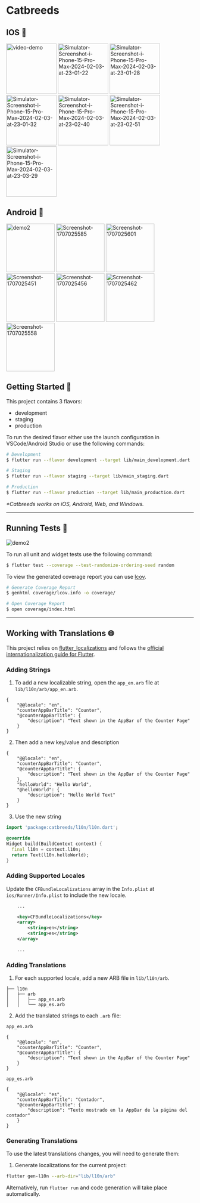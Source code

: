 # Catbreeds
## IOS 
<p float="left" >
<img src="https://i.ibb.co/r60Tdv6/video-demo.gif" alt="video-demo" border="0" width="135" />

<img src="https://i.ibb.co/bFjFnrL/Simulator-Screenshot-i-Phone-15-Pro-Max-2024-02-03-at-23-01-22.png" alt="Simulator-Screenshot-i-Phone-15-Pro-Max-2024-02-03-at-23-01-22" border="0" width="135" />
<img src="https://i.ibb.co/zFZWL6Y/Simulator-Screenshot-i-Phone-15-Pro-Max-2024-02-03-at-23-01-28.png" alt="Simulator-Screenshot-i-Phone-15-Pro-Max-2024-02-03-at-23-01-28" border="0" width="135" />
<img src="https://i.ibb.co/WDXRvKC/Simulator-Screenshot-i-Phone-15-Pro-Max-2024-02-03-at-23-01-32.png" alt="Simulator-Screenshot-i-Phone-15-Pro-Max-2024-02-03-at-23-01-32" border="0" width="135" />
<img src="https://i.ibb.co/vPn2cQJ/Simulator-Screenshot-i-Phone-15-Pro-Max-2024-02-03-at-23-02-40.png" alt="Simulator-Screenshot-i-Phone-15-Pro-Max-2024-02-03-at-23-02-40" border="0" width="135" />
<img src="https://i.ibb.co/vP6H7Dq/Simulator-Screenshot-i-Phone-15-Pro-Max-2024-02-03-at-23-02-51.png" alt="Simulator-Screenshot-i-Phone-15-Pro-Max-2024-02-03-at-23-02-51" border="0" width="135" />
<img src="https://i.ibb.co/0pNrbBS/Simulator-Screenshot-i-Phone-15-Pro-Max-2024-02-03-at-23-03-29.png" alt="Simulator-Screenshot-i-Phone-15-Pro-Max-2024-02-03-at-23-03-29" border="0" width="135" />
</p>

## Android 🤖
<p float="left" >
<img src="https://i.ibb.co/wJVmKcX/demo2.gif" alt="demo2" border="0" width="130" />
<img src="https://i.ibb.co/qpT1rfW/Screenshot-1707025585.png" alt="Screenshot-1707025585" border="0" width="130" />
<img src="https://i.ibb.co/dPG4mvS/Screenshot-1707025601.png" alt="Screenshot-1707025601" border="0" width="130" />
	
<img src="https://i.ibb.co/Tm0fBmj/Screenshot-1707025451.png" alt="Screenshot-1707025451" border="0" width="130" />
<img src="https://i.ibb.co/dggRhzW/Screenshot-1707025456.png" alt="Screenshot-1707025456" border="0" width="130" />
<img src="https://i.ibb.co/cCjprFP/Screenshot-1707025462.png" alt="Screenshot-1707025462" border="0" width="130" />
<img src="https://i.ibb.co/rfQ9qxG/Screenshot-1707025558.png" alt="Screenshot-1707025558" border="0" width="130" />
</p>





## Getting Started 🚀

This project contains 3 flavors:

- development
- staging
- production

To run the desired flavor either use the launch configuration in VSCode/Android Studio or use the following commands:

```sh
# Development
$ flutter run --flavor development --target lib/main_development.dart

# Staging
$ flutter run --flavor staging --target lib/main_staging.dart

# Production
$ flutter run --flavor production --target lib/main_production.dart
```

_\*Catbreeds works on iOS, Android, Web, and Windows._

---

## Running Tests 🧪
<img src="https://s13.gifyu.com/images/SCQqz.gif" alt="demo2" border="0" />

To run all unit and widget tests use the following command:

```sh
$ flutter test --coverage --test-randomize-ordering-seed random
```

To view the generated coverage report you can use [lcov](https://github.com/linux-test-project/lcov).

```sh
# Generate Coverage Report
$ genhtml coverage/lcov.info -o coverage/

# Open Coverage Report
$ open coverage/index.html
```

---

## Working with Translations 🌐

This project relies on [flutter_localizations][flutter_localizations_link] and follows the [official internationalization guide for Flutter][internationalization_link].

### Adding Strings

1. To add a new localizable string, open the `app_en.arb` file at `lib/l10n/arb/app_en.arb`.

```arb
{
    "@@locale": "en",
    "counterAppBarTitle": "Counter",
    "@counterAppBarTitle": {
        "description": "Text shown in the AppBar of the Counter Page"
    }
}
```

2. Then add a new key/value and description

```arb
{
    "@@locale": "en",
    "counterAppBarTitle": "Counter",
    "@counterAppBarTitle": {
        "description": "Text shown in the AppBar of the Counter Page"
    },
    "helloWorld": "Hello World",
    "@helloWorld": {
        "description": "Hello World Text"
    }
}
```

3. Use the new string

```dart
import 'package:catbreeds/l10n/l10n.dart';

@override
Widget build(BuildContext context) {
  final l10n = context.l10n;
  return Text(l10n.helloWorld);
}
```

### Adding Supported Locales

Update the `CFBundleLocalizations` array in the `Info.plist` at `ios/Runner/Info.plist` to include the new locale.

```xml
    ...

    <key>CFBundleLocalizations</key>
	<array>
		<string>en</string>
		<string>es</string>
	</array>

    ...
```

### Adding Translations

1. For each supported locale, add a new ARB file in `lib/l10n/arb`.

```
├── l10n
│   ├── arb
│   │   ├── app_en.arb
│   │   └── app_es.arb
```

2. Add the translated strings to each `.arb` file:

`app_en.arb`

```arb
{
    "@@locale": "en",
    "counterAppBarTitle": "Counter",
    "@counterAppBarTitle": {
        "description": "Text shown in the AppBar of the Counter Page"
    }
}
```

`app_es.arb`

```arb
{
    "@@locale": "es",
    "counterAppBarTitle": "Contador",
    "@counterAppBarTitle": {
        "description": "Texto mostrado en la AppBar de la página del contador"
    }
}
```

### Generating Translations

To use the latest translations changes, you will need to generate them:

1. Generate localizations for the current project:

```sh
flutter gen-l10n --arb-dir="lib/l10n/arb"
```

Alternatively, run `flutter run` and code generation will take place automatically.

[coverage_badge]: coverage_badge.svg
[flutter_localizations_link]: https://api.flutter.dev/flutter/flutter_localizations/flutter_localizations-library.html
[internationalization_link]: https://flutter.dev/docs/development/accessibility-and-localization/internationalization
[license_badge]: https://img.shields.io/badge/license-MIT-blue.svg
[license_link]: https://opensource.org/licenses/MIT
[very_good_analysis_badge]: https://img.shields.io/badge/style-very_good_analysis-B22C89.svg
[very_good_analysis_link]: https://pub.dev/packages/very_good_analysis
[very_good_cli_link]: https://github.com/VeryGoodOpenSource/very_good_cli
